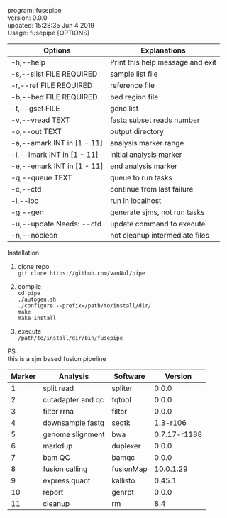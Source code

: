 program: fusepipe  
version: 0.0.0  
updated: 15:28:35 Jun  4 2019  
Usage: fusepipe [OPTIONS]  

|  Options                    | Explanations
|-----------------------------|---------------------------------
|  -h,--help                  | Print this help message and exit
|  -s,--slist FILE REQUIRED   | sample list file
|  -r,--ref FILE REQUIRED     | reference file
|  -b,--bed FILE REQUIRED     | bed region file
|  -t,--gset FILE             | gene list
|  -v,--vread TEXT            | fastq  subset reads number
|  -o,--out TEXT              | output directory
|  -a,--amark INT in [1 - 11] | analysis marker range
|  -i,--imark INT in [1 - 11] | initial analysis marker
|  -e,--emark INT in [1 - 11] | end analysis marker
|  -q,--queue TEXT            | queue to run tasks
|  -c,--ctd                   | continue from last failure
|  -l,--loc                   | run in localhost
|  -g,--gen                   | generate sjms, not run tasks
|  -u,--update Needs: --ctd   | update command to execute
|  -n,--noclean               | not cleanup intermediate files
Installation

1. clone repo  
`git clone https://github.com/vanNul/pipe`

2. compile  
`cd pipe`  
`./autogen.sh`  
`./configure --prefix=/path/to/install/dir/`  
`make`  
`make install`  

3. execute  
`/path/to/install/dir/bin/fusepipe`  

PS  
this is a sjm based fusion pipeline  

|Marker|Analysis         |Software |Version
|------|-----------------|---------|----------- 
|1     |split read       |spliter  |0.0.0       
|2     |cutadapter and qc|fqtool   |0.0.0       
|3     |filter rrna      |filter   |0.0.0       
|4     |downsample fastq |seqtk    |1.3-r106    
|5     |genome slignment |bwa      |0.7.17-r1188
|6     |markdup          |duplexer |0.0.0       
|7     |bam QC           |bamqc    |0.0.0       
|8     |fusion calling   |fusionMap|10.0.1.29   
|9     |express quant    |kallisto |0.45.1      
|10    |report           |genrpt   |0.0.0       
|11    |cleanup          |rm       |8.4         
